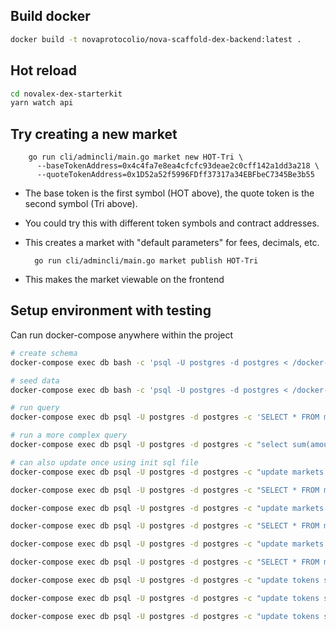 ## Build docker

```bash
docker build -t novaprotocolio/nova-scaffold-dex-backend:latest .
```

## Hot reload

```bash
cd novalex-dex-starterkit
yarn watch api
```

## Try creating a new market

        go run cli/admincli/main.go market new HOT-Tri \
          --baseTokenAddress=0x4c4fa7e8ea4cfcfc93deae2c0cff142a1dd3a218 \
          --quoteTokenAddress=0x1D52a52f5996FDff37317a34EBFbeC7345Be3b55

- The base token is the first symbol (HOT above), the quote token is the second symbol (Tri above).
- You could try this with different token symbols and contract addresses.
- This creates a market with "default parameters" for fees, decimals, etc.

        go run cli/admincli/main.go market publish HOT-Tri

- This makes the market viewable on the frontend

## Setup environment with testing

Can run docker-compose anywhere within the project

```bash
# create schema
docker-compose exec db bash -c 'psql -U postgres -d postgres < /docker-entrypoint-initdb.d/0001-init.up.sql'

# seed data
docker-compose exec db bash -c 'psql -U postgres -d postgres < /docker-entrypoint-initdb.d/0002-seed.sql'

# run query
docker-compose exec db psql -U postgres -d postgres -c 'SELECT * FROM markets'

# run a more complex query
docker-compose exec db psql -U postgres -d postgres -c "select sum(amount) as locked_balance from orders where status='pending' and trader_address='0xe36ea790bc9d7ab70c55260c66d52b1eca985f84' and market_id like 'DAI-%' and side = 'sell'"

# can also update once using init sql file
docker-compose exec db psql -U postgres -d postgres -c "update markets set base_token_address='0x6F7ccbaCf134d826500ebCC574278cfC8aC5998d', quote_token_address='0x48690560139fCc885AD2B291f196c1908bc54281' where id='HOT-WETH'"

docker-compose exec db psql -U postgres -d postgres -c "SELECT * FROM markets where id='HOT-WETH'"

docker-compose exec db psql -U postgres -d postgres -c "update markets set base_token_address='0x6F7ccbaCf134d826500ebCC574278cfC8aC5998d', quote_token_address='0x31D7A88aF82D915eA4E74bbe1D95099546f596Cc' where id='HOT-DAI'"

docker-compose exec db psql -U postgres -d postgres -c "SELECT * FROM markets where id='HOT-DAI'"

docker-compose exec db psql -U postgres -d postgres -c "update markets set base_token_address='0x48690560139fCc885AD2B291f196c1908bc54281', quote_token_address='0x31D7A88aF82D915eA4E74bbe1D95099546f596Cc' where id='WETH-DAI'"

docker-compose exec db psql -U postgres -d postgres -c "SELECT * FROM markets where id='WETH-DAI'"

docker-compose exec db psql -U postgres -d postgres -c "update tokens set address='0x6F7ccbaCf134d826500ebCC574278cfC8aC5998d' where symbol='HOT'"

docker-compose exec db psql -U postgres -d postgres -c "update tokens set address='0x31D7A88aF82D915eA4E74bbe1D95099546f596Cc' where symbol='DAI'"

docker-compose exec db psql -U postgres -d postgres -c "update tokens set address='0x48690560139fCc885AD2B291f196c1908bc54281' where symbol='WETH'"
```
